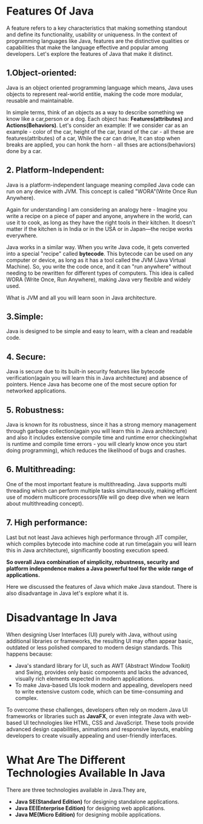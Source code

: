 # Features Of Java

A feature refers to a key characteristics that making something standout and define its functionality, usability or uniqueness.  In the context of programming languages like Java, features are the distinctive qualities or capabilities that make the language effective and popular among developers. Let's explore the features of Java that make it distinct.

## 1.Object-oriented:
Java is an object oriented programming language which means, Java uses objects to represent real-world entitie, making the code more modular, reusable and maintainable.

In simple terms, think of an objects as a way to describe something we know like a car,person or a dog. Each object has: **Features(attributes)** and **Actions(Behaviors)**. Let's consider an example: If we consider car as an example - color of the car, height of the car, brand of the car - all these are features(attributes) of a car, While the car can drive, It can stop when breaks are applied, you can honk the horn - all thses are actions(behaviors) done by a car. 

## 2. Platform-Independent:
Java is a platform-independent language meaning compiled Java code can run on any device with JVM. This concept is called "WORA"(Write Once Run Anywhere).

Again for understanding I am considering an analogy here - Imagine you write a recipe on a piece of paper and anyone, anywhere in the world, can use it to cook, as long as they have the right tools in their kitchen. It doesn't matter if the kitchen is in India or in the USA or in Japan—the recipe works everywhere.

Java works in a similar way. When you write Java code, it gets converted into a special "recipe" called **bytecode**. This bytecode can be used on any computer or device, as long as it has a tool called the JVM (Java Virtual Machine). So, you write the code once, and it can "run anywhere" without needing to be rewritten for different types of computers. This idea is called WORA (Write Once, Run Anywhere), making Java very flexible and widely used.

What is JVM and all you will learn soon in Java architecture.

## 3.Simple:
Java is designed to be simple and easy to learn, with a clean and readable code.

## 4. Secure:
Java is secure due to its built-in security features like bytecode verification(again you will learn this in Java architecture) and absence of pointers. Hence Java has become one of the most secure option for networked applications.

## 5. Robustness:
Java is known for its robustness, since it has a strong memory management through garbage collection(again you will learn this in Java architecture) and also it includes extensive compile time and runtime error checking(what is runtime and compile time errors - you will clearly know once you start doing programming), which reduces the likelihood of bugs and crashes.

## 6. Multithreading:
One of the most important feature is multithreading. Java supports multi threading which can perform multiple tasks simultaneously, making efficient use of modern multicore processors(We will go deep dive when we learn about multithreading concept).

## 7. High performance:
Last but not least Java achieves high performance through JIT compiler, which compiles bytecode into machine code at run time(again you will learn this in Java architecture), significantly boosting execution speed.

**So overall Java combination of simplicity, robustness, security and platform independence makes a Java powerful tool for the wide range of applications.**

Here we discussed the features of Java which make Java standout. There is also disadvantage in Java let's explore what it is.

# Disadvantage In Java

When designing User Interfaces (UI) purely with Java, without using additional libraries or frameworks, the resulting UI may often appear basic, outdated or less polished compared to modern design standards. This happens because:
- Java's standard library for UI, such as AWT (Abstract Window Toolkit) and Swing, provides only basic components and lacks the advanced, visually rich elements expected in modern applications.
- To make Java-based UIs look modern and appealing, developers need to write extensive custom code, which can be time-consuming and complex.

To overcome these challenges, developers often rely on modern Java UI frameworks or libraries such as **JavaFX**, or even integrate Java with web-based UI technologies like HTML, CSS and JavaScript. These tools provide advanced design capabilities, animations and responsive layouts, enabling developers to create visually appealing and user-friendly interfaces.

# What Are The Different Technologies Available In Java

There are three technologies available in Java.They are,
- **Java SE(Standard Edition)** for designing standalone applications. 
- **Java EE(Enterprise Edition)** for designing web applications. 
- **Java ME(Micro Edition)** for designing mobile applications. 
